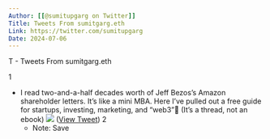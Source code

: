 ```yaml
---
Author: [[@sumitupgarg on Twitter]]
Title: Tweets From sumitgarg.eth
Link: https://twitter.com/sumitupgarg
Date: 2024-07-06
---
```

T - Tweets From sumitgarg.eth

1
- I read two-and-a-half decades worth of Jeff Bezos’s Amazon shareholder letters.
  It’s like a mini MBA.
  Here I’ve pulled out a free guide for startups, investing, marketing, and “web3”🧵
  (It’s a thread, not an ebook) 
  ![](https://pbs.twimg.com/media/FHsyAsqUUAMJ3q1.jpg) ([View Tweet](https://twitter.com/sumitupgarg/status/1475828296612909058))
2
    - Note: Save
